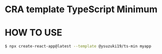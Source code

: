 # CRA template TypeScript Minimum

# HOW TO USE

```bash
$ npx create-react-app@latest --template @ysuzuki19/ts-min myapp
```
